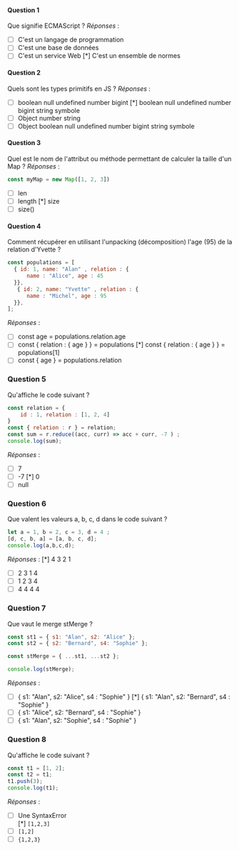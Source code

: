 #### Question 1
Que signifie ECMAScript ?
*Réponses* :
* [ ] C'est un langage de programmation
* [ ] C'est une base de données
* [ ] C'est un service Web
  [*] C'est un ensemble de normes

#### Question 2
Quels sont les types primitifs en JS ?
*Réponses* :
* [ ] boolean null undefined number bigint
  [*] boolean null undefined number bigint string symbole
* [ ] Object number string
* [ ] Object boolean null undefined number bigint string symbole

#### Question 3
Quel est le nom de l'attribut ou méthode permettant de calculer la taille d'un Map ?
*Réponses* :
```javascript
const myMap = new Map([1, 2, 3])
```
* [ ] len
* [ ] length
  [*] size
* [ ] size()

#### Question 4

Comment récupérer en utilisant l'unpacking (décomposition) l'age (95) de la relation d'Yvette ?
```javascript
const populations = [
  { id: 1, name: "Alan" , relation : {
      name : "Alice", age : 45
  }},
   { id: 2, name: "Yvette" , relation : {
      name : "Michel", age : 95
  }},
];
```
*Réponses* :
* [ ] const age = populations.relation.age
* [ ] const { relation : { age } } = populations
  [*] const { relation : { age } } = populations[1]
* [ ] const { age } = populations.relation

### Question 5

Qu'affiche le code suivant ?
```javascript
const relation = {
    id : 1, relation : [1, 2, 4]
}
const { relation : r } = relation;
const sum = r.reduce((acc, curr) => acc + curr, -7 ) ;
console.log(sum);
```
*Réponses* :
* [ ] 7
* [ ] -7
  [*] 0
* [ ] null

### Question 6

Que valent les valeurs a, b, c, d dans le code suivant ?
```javascript
let a = 1, b = 2, c = 3, d = 4 ;
[d, c, b, a] = [a, b, c, d];
console.log(a,b,c,d);
```
*Réponses* :
  [*] 4 3 2 1
* [ ] 2 3 1 4
* [ ] 1 2 3 4
* [ ] 4 4 4 4

### Question 7
Que vaut le merge stMerge ? 
```javascript
const st1 = { s1: "Alan", s2: "Alice" };
const st2 = { s2: "Bernard", s4: "Sophie" };

const stMerge = { ...st1, ...st2 };

console.log(stMerge);
```
*Réponses* :
* [ ] { s1: "Alan", s2: "Alice", s4 : "Sophie" }
  [*] { s1: "Alan", s2: "Bernard", s4 : "Sophie" }
* [ ] { s1: "Alice", s2: "Bernard", s4 : "Sophie" }
* [ ] { s1: "Alan", s2: "Sophie", s4 : "Sophie" }

### Question 8
Qu'affiche le code suivant ?
```javascript
const t1 = [1, 2];
const t2 = t1;
t1.push(3);
console.log(t1);
```
*Réponses* :
* [ ] Une SyntaxError     
  [*] `[1,2,3]`
* [ ] `[1,2]`
* [ ] `{1,2,3}`
